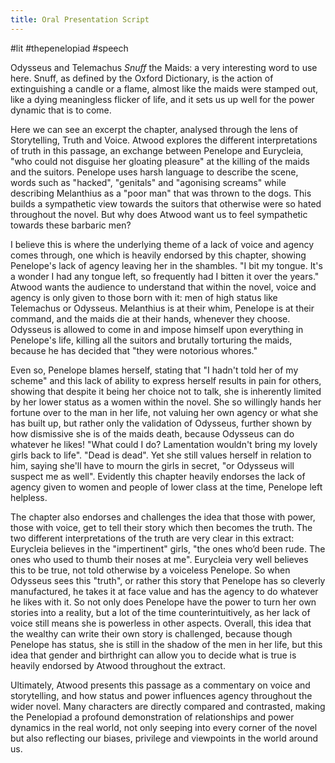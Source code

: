 ```yaml
---
title: Oral Presentation Script
---
```

#lit #thepenelopiad #speech 

Odysseus and Telemachus *Snuff* the Maids: a very interesting word to use here. Snuff, as defined by the Oxford Dictionary, is the action of extinguishing a candle or a flame, almost like the maids were stamped out, like a dying meaningless flicker of life, and it sets us up well for the power dynamic that is to come.

Here we can see an excerpt the chapter, analysed through the lens of Storytelling, Truth and Voice. Atwood explores the different interpretations of truth in this passage, an exchange between Penelope and Eurycleia, "who could not disguise her gloating pleasure" at the killing of the maids and the suitors. Penelope uses harsh language to describe the scene, words such as "hacked", "genitals" and "agonising screams" while describing Melanthius as a "poor man" that was thrown to the dogs. This builds a sympathetic view towards the suitors that otherwise were so hated throughout the novel. But why does Atwood want us to feel sympathetic towards these barbaric men? 

I believe this is where the underlying theme of a lack of voice and agency comes through, one which is heavily endorsed by this chapter, showing Penelope's lack of agency leaving her in the shambles. "I bit my tongue. It's a wonder I had any tongue left, so frequently had I bitten it over the years." Atwood wants the audience to understand that within the novel, voice and agency is only given to those born with it: men of high status like Telemachus or Odysseus. Melanthius is at their whim, Penelope is at their command, and the maids die at their hands, whenever they choose. Odysseus is allowed to come in and impose himself upon everything in Penelope's life, killing all the suitors and brutally torturing the maids, because he has decided that "they were notorious whores."

Even so, Penelope blames herself, stating that "I hadn't told her of my scheme" and this lack of ability to express herself results in pain for others, showing that despite it being her choice not to talk, she is inherently limited by her lower status as a women within the novel. She so willingly hands her fortune over to the man in her life, not valuing her own agency or what she has built up, but rather only the validation of Odysseus, further shown by how dismissive she is of the maids death, because Odysseus can do whatever he likes! "What could I do? Lamentation wouldn't bring my lovely girls back to life". "Dead is dead". Yet she still values herself in relation to him, saying she'll have to mourn the girls in secret, "or Odysseus will suspect me as well". Evidently this chapter heavily endorses the lack of agency given to women and people of lower class at the time, Penelope left helpless.

The chapter also endorses and challenges the idea that those with power, those with voice, get to tell their story which then becomes the truth. The two different interpretations of the truth are very clear in this extract: Eurycleia believes in the "impertinent" girls, "the ones who’d been rude. The ones who used to thumb their noses at me". Eurycleia very well believes this to be true, not told otherwise by a voiceless Penelope. So when Odysseus sees this "truth", or rather this story that Penelope has so cleverly manufactured, he takes it at face value and has the agency to do whatever he likes with it. So not only does Penelope have the power to turn her own stories into a reality, but a lot of the time counterintuitively, as her lack of voice still means she is powerless in other aspects. Overall, this idea that the wealthy can write their own story is challenged, because though Penelope has status, she is still in the shadow of the men in her life, but this idea that gender and birthright can allow you to decide what is true is heavily endorsed by Atwood throughout the extract.

Ultimately, Atwood presents this passage as a commentary on voice and storytelling, and how status and power influences agency throughout the wider novel. Many characters are directly compared and contrasted, making the Penelopiad a profound demonstration of relationships and power dynamics in the real world, not only seeping into every corner of the novel but also reflecting our biases, privilege and viewpoints in the world around us.